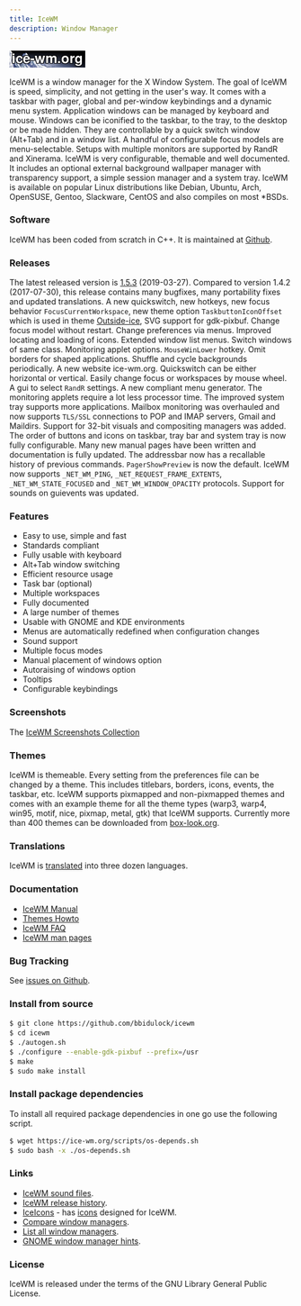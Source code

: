 ```yaml
---
title: IceWM
description: Window Manager
---
```


[![IceWM website logo][1]][2]

IceWM is a window manager for the X Window System.
The goal of IceWM is speed, simplicity,
and not getting in the user's way.
It comes with a taskbar with pager,
global and per-window keybindings
and a dynamic menu system.
Application windows can be managed by keyboard and mouse.
Windows can be iconified to the taskbar,
to the tray, to the desktop or be made hidden.
They are controllable by a quick switch
window (Alt+Tab) and in a window list.
A handful of configurable focus models are menu-selectable.
Setups with multiple monitors are supported by RandR and Xinerama.
IceWM is very configurable, themable and well documented.
It includes an optional external background
wallpaper manager with transparency support,
a simple session manager and a system tray.
IceWM is available on popular Linux distributions like
Debian, Ubuntu, Arch, OpenSUSE, Gentoo, Slackware, CentOS
and also compiles on most \*BSDs.

### Software

IceWM has been coded from scratch in C++.
It is maintained at [Github][3].

### Releases

The latest released version is [1.5.3][4] (2019-03-27).
Compared to version 1.4.2 (2017-07-30),
this release contains many bugfixes,
many portability fixes and updated translations.
A new quickswitch, new hotkeys, new focus behavior `FocusCurrentWorkspace`,
new theme option `TaskbuttonIconOffset` which is used
in theme [Outside-ice][10], SVG support for gdk-pixbuf.
Change focus model without restart. Change preferences via menus.
Improved locating and loading of icons. Extended window list menus.
Switch windows of same class. Monitoring applet options.
`MouseWinLower` hotkey. Omit borders for shaped applications.
Shuffle and cycle backgrounds periodically. A new website ice-wm.org.
Quickswitch can be either horizontal or vertical.
Easily change focus or workspaces by mouse wheel.
A gui to select `RandR` settings. A new compliant menu generator.
The monitoring applets require a lot less processor time.
The improved system tray supports more applications.
Mailbox monitoring was overhauled and now supports `TLS/SSL` connections
to POP and IMAP servers, Gmail and Maildirs.
Support for 32-bit visuals and compositing managers was added.
The order of buttons and icons on taskbar, tray bar and system tray
is now fully configurable.
Many new manual pages have been written and documentation is fully updated.
The addressbar now has a recallable history of previous commands.
`PagerShowPreview` is now the default.
IceWM now supports `_NET_WM_PING`, `_NET_REQUEST_FRAME_EXTENTS`,
`_NET_WM_STATE_FOCUSED` and `_NET_WM_WINDOW_OPACITY` protocols.
Support for sounds on guievents was updated.

### Features

- Easy to use, simple and fast
- Standards compliant
- Fully usable with keyboard
- Alt+Tab window switching
- Efficient resource usage
- Task bar (optional)
- Multiple workspaces
- Fully documented
- A large number of themes
- Usable with GNOME and KDE environments
- Menus are automatically redefined when configuration changes
- Sound support
- Multiple focus modes
- Manual placement of windows option
- Autoraising of windows option
- Tooltips
- Configurable keybindings

### Screenshots

The [IceWM Screenshots Collection](screenshots)

### Themes

IceWM is themeable. Every setting from the preferences file can be changed
by a theme. This includes titlebars, borders, icons, events, the taskbar,
etc. IceWM supports pixmapped and non-pixmapped themes and comes with an
example theme for all the theme types (warp3, warp4, win95, motif, nice,
pixmap, metal, gtk) that IceWM supports.
Currently more than 400 themes can be downloaded from
[box-look.org][6].

### Translations

IceWM is [translated][8] into three dozen languages.

### Documentation

- [IceWM Manual](manual)
- [Themes Howto](themes)
- [IceWM FAQ](FAQ)
- [IceWM man pages](man)

### Bug Tracking

See [issues on Github][5].

### Install from source

```bash
$ git clone https://github.com/bbidulock/icewm
$ cd icewm
$ ./autogen.sh
$ ./configure --enable-gdk-pixbuf --prefix=/usr
$ make
$ sudo make install
```
### Install package dependencies

To install all required package dependencies
in one go use the following script.

```bash
$ wget https://ice-wm.org/scripts/os-depends.sh
$ sudo bash -x ./os-depends.sh
```

### Links

- [IceWM sound files](icewm-sounds).
- [IceWM release history](versions.html).
- [IceIcons][7] - has [icons][9] designed for IceWM.
- [Compare window managers][11].
- [List all window managers][12].
- [GNOME window manager hints][13].

### License

IceWM is released under the terms of the GNU Library General Public License.

[1]: images/logom.jpg "ice-wm.org"
[2]: https://ice-wm.org
[3]: https://github.com/bbidulock/icewm
[4]: https://github.com/ice-wm/icewm/releases/download/1.5.3/icewm-1.5.3.tar.xz
[5]: https://github.com/bbidulock/icewm/issues
[6]: https://themes.ice-wm.org
[7]: https://sandbox.cz/~covex/icewm/iceicons/
[8]: https://l10n.opensuse.org/projects/icewm/icewm-1-4-branch/
[9]: https://sandbox.cz/~covex/icewm/iceicons/iceicons-default-0.10.0.tar.gz
[10]: https://www.box-look.org/p/1018109/
[11]: https://en.wikipedia.org/wiki/Comparison_of_X_window_managers
[12]: https://www.gilesorr.com/wm/table.html
[13]: https://ice-wm.org/gnome-wm-hints/


